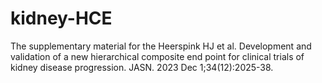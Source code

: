 # kidney-HCE
The supplementary material for the Heerspink HJ et al. Development and validation of a new hierarchical composite end point for clinical trials of kidney disease progression. JASN. 2023 Dec 1;34(12):2025-38.
